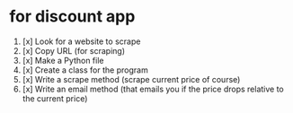 # for discount app
1. [x] Look for a website to scrape
2. [x] Copy URL (for scraping)
3. [x] Make a Python file
4. [x] Create a class for the program
5. [x] Write a scrape method (scrape current price of course)
6. [x] Write an email method (that emails you if the price drops relative to the current price)





